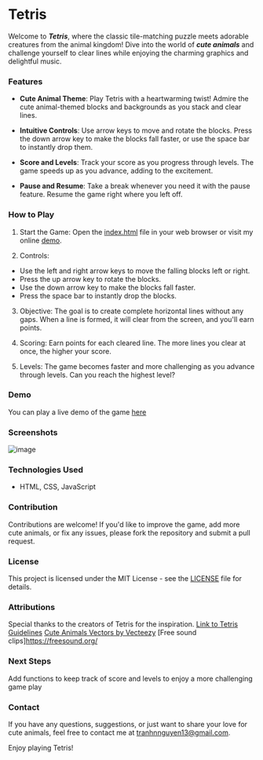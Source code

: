 
# Tetris

Welcome to ***Tetris***, where the classic tile-matching puzzle meets adorable creatures from the animal kingdom! Dive into the world of ***cute animals*** and challenge yourself to clear lines while enjoying the charming graphics and delightful music.

### Features

* **Cute Animal Theme**: Play Tetris with a heartwarming twist! Admire the cute animal-themed blocks and backgrounds as you stack and clear lines.

* **Intuitive Controls**: Use arrow keys to move and rotate the blocks. Press the down arrow key to make the blocks fall faster, or use the space bar to instantly drop them.

* **Score and Levels**: Track your score as you progress through levels. The game speeds up as you advance, adding to the excitement.

* **Pause and Resume**: Take a break whenever you need it with the pause feature. Resume the game right where you left off.

### How to Play

1. Start the Game: Open the [index.html](./index.html) file in your web browser or visit my online [demo](https://tetris-kalyn.netlify.app/).

2. Controls:

* Use the left and right arrow keys to move the falling blocks left or right.
* Press the up arrow key to rotate the blocks.
* Use the down arrow key to make the blocks fall faster.
* Press the space bar to instantly drop the blocks.

3. Objective: The goal is to create complete horizontal lines without any gaps. When a line is formed, it will clear from the screen, and you'll earn points.

4. Scoring: Earn points for each cleared line. The more lines you clear at once, the higher your score.

5. Levels: The game becomes faster and more challenging as you advance through levels. Can you reach the highest level?

### Demo
You can play a live demo of the game [here](https://tetris-kalyn.netlify.app/)
### Screenshots
![image](https://github.com/kalyntn97/meow-tris/assets/142560721/3c830e9d-6933-46c5-a9c8-efa538653fb7)


### Technologies Used
* HTML, CSS, JavaScript

### Contribution
Contributions are welcome! If you'd like to improve the game, add more cute animals, or fix any issues, please fork the repository and submit a pull request.

### License
This project is licensed under the MIT License - see the [LICENSE](./LICENSE) file for details.

### Attributions
Special thanks to the creators of Tetris for the inspiration.
[Link to Tetris Guidelines](https://tetris.fandom.com/wiki/Tetris_Guideline)
[Cute Animals Vectors by Vecteezy](https://www.vecteezy.com/free-vector/cute-animals)
[Free sound clips]https://freesound.org/

### Next Steps
Add functions to keep track of score and levels to enjoy a more challenging game play

### Contact
If you have any questions, suggestions, or just want to share your love for cute animals, feel free to contact me at tranhnnguyen13@gmail.com.

Enjoy playing Tetris!
